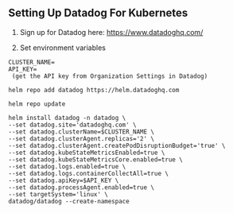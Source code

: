 ## Setting Up Datadog For Kubernetes

1. Sign up for Datadog here: https://www.datadoghq.com/

2. Set environment variables

```
CLUSTER_NAME=
API_KEY=
 (get the API key from Organization Settings in Datadog)
```


```
helm repo add datadog https://helm.datadoghq.com
```

```
helm repo update
```

```
helm install datadog -n datadog \
--set datadog.site='datadoghq.com' \
--set datadog.clusterName=$CLUSTER_NAME \
--set datadog.clusterAgent.replicas='2' \
--set datadog.clusterAgent.createPodDisruptionBudget='true' \
--set datadog.kubeStateMetricsEnabled=true \
--set datadog.kubeStateMetricsCore.enabled=true \
--set datadog.logs.enabled=true \
--set datadog.logs.containerCollectAll=true \
--set datadog.apiKey=$API_KEY \
--set datadog.processAgent.enabled=true \
--set targetSystem='linux' \
datadog/datadog --create-namespace
```
